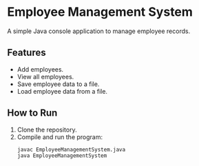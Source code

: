 # Employee Management System

A simple Java console application to manage employee records.

## Features
- Add employees.
- View all employees.
- Save employee data to a file.
- Load employee data from a file.

## How to Run
1. Clone the repository.
2. Compile and run the program:
   ```bash
   javac EmployeeManagementSystem.java
   java EmployeeManagementSystem
